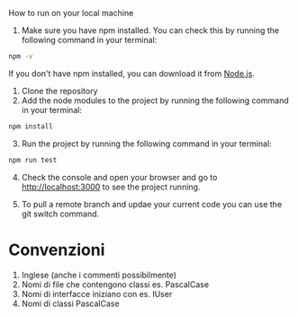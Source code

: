 How to run on your local machine

1. Make sure you have npm installed. You can check this by running the following command in your terminal:

```bash
npm -v
```

If you don't have npm installed, you can download it from [Node.js](https://nodejs.org/).

1. Clone the repository
2. Add the node modules to the project by running the following command in your terminal:

```bash
npm install
```

3. Run the project by running the following command in your terminal:

```bash
npm run test
```

4. Check the console and open your browser and go to [http://localhost:3000](http://localhost:3000) to see the project running.

5. To pull a remote branch and updae your current code you can use the git switch command.

# Convenzioni

1. Inglese (anche i commenti possibilmente)
1. Nomi di file che contengono classi es. PascalCase
1. Nomi di interfacce iniziano con es. IUser
1. Nomi di classi PascalCase
